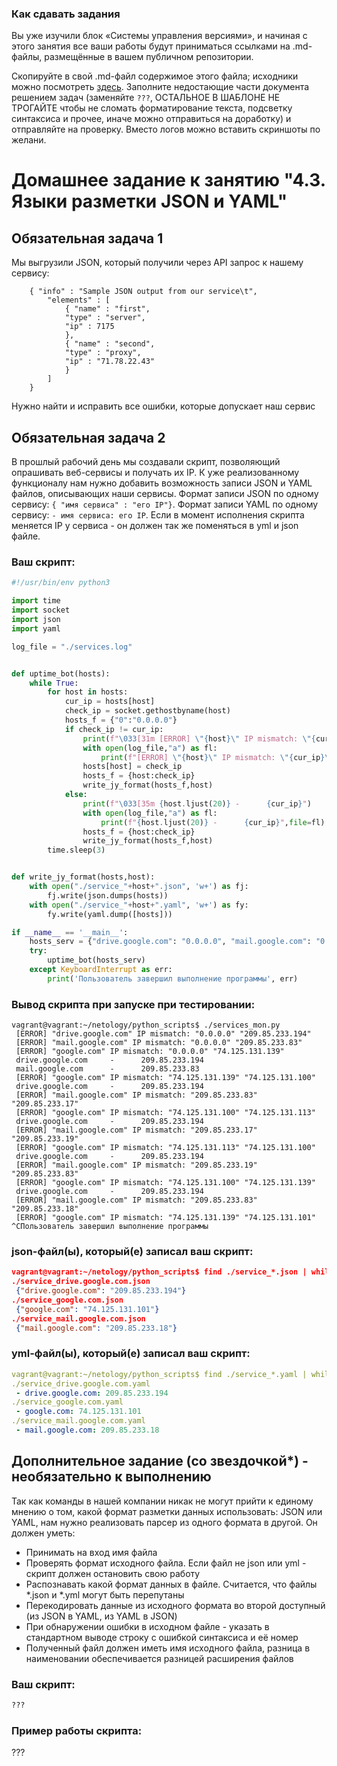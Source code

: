 ### Как сдавать задания

Вы уже изучили блок «Системы управления версиями», и начиная с этого занятия все ваши работы будут приниматься ссылками на .md-файлы, размещённые в вашем публичном репозитории.

Скопируйте в свой .md-файл содержимое этого файла; исходники можно посмотреть [здесь](https://raw.githubusercontent.com/netology-code/sysadm-homeworks/devsys10/04-script-03-yaml/README.md). Заполните недостающие части документа решением задач (заменяйте `???`, ОСТАЛЬНОЕ В ШАБЛОНЕ НЕ ТРОГАЙТЕ чтобы не сломать форматирование текста, подсветку синтаксиса и прочее, иначе можно отправиться на доработку) и отправляйте на проверку. Вместо логов можно вставить скриншоты по желани.

# Домашнее задание к занятию "4.3. Языки разметки JSON и YAML"


## Обязательная задача 1
Мы выгрузили JSON, который получили через API запрос к нашему сервису:
```
    { "info" : "Sample JSON output from our service\t",
        "elements" : [
            { "name" : "first",
            "type" : "server",
            "ip" : 7175 
            },
            { "name" : "second",
            "type" : "proxy",
            "ip" : "71.78.22.43"
            }
        ]
    }
```
  Нужно найти и исправить все ошибки, которые допускает наш сервис

## Обязательная задача 2
В прошлый рабочий день мы создавали скрипт, позволяющий опрашивать веб-сервисы и получать их IP. К уже реализованному функционалу нам нужно добавить возможность записи JSON и YAML файлов, описывающих наши сервисы. Формат записи JSON по одному сервису: `{ "имя сервиса" : "его IP"}`. Формат записи YAML по одному сервису: `- имя сервиса: его IP`. Если в момент исполнения скрипта меняется IP у сервиса - он должен так же поменяться в yml и json файле.

### Ваш скрипт:
```python
#!/usr/bin/env python3

import time
import socket
import json
import yaml

log_file = "./services.log"


def uptime_bot(hosts):
    while True:
        for host in hosts:
            cur_ip = hosts[host]
            check_ip = socket.gethostbyname(host)
            hosts_f = {"0":"0.0.0.0"}
            if check_ip != cur_ip:
                print(f"\033[31m [ERROR] \"{host}\" IP mismatch: \"{cur_ip}\" \"{check_ip}\"")
                with open(log_file,"a") as fl:
                    print(f"[ERROR] \"{host}\" IP mismatch: \"{cur_ip}\" \"{check_ip}\"",file=fl)
                hosts[host] = check_ip
                hosts_f = {host:check_ip}
                write_jy_format(hosts_f,host)
            else:
                print(f"\033[35m {host.ljust(20)} -      {cur_ip}")
                with open(log_file,"a") as fl:
                    print(f"{host.ljust(20)} -      {cur_ip}",file=fl)
                hosts_f = {host:check_ip}
                write_jy_format(hosts_f,host)
        time.sleep(3)


def write_jy_format(hosts,host):
    with open("./service_"+host+".json", 'w+') as fj:
        fj.write(json.dumps(hosts))
    with open("./service_"+host+".yaml", 'w+') as fy:
        fy.write(yaml.dump([hosts]))

if __name__ == '__main__':
    hosts_serv = {"drive.google.com": "0.0.0.0", "mail.google.com": "0.0.0.0", "google.com": "0.0.0.0"}
    try:
        uptime_bot(hosts_serv)
    except KeyboardInterrupt as err:
        print('Пользователь завершил выполнение программы', err)
```

### Вывод скрипта при запуске при тестировании:
```
vagrant@vagrant:~/netology/python_scripts$ ./services_mon.py
 [ERROR] "drive.google.com" IP mismatch: "0.0.0.0" "209.85.233.194"
 [ERROR] "mail.google.com" IP mismatch: "0.0.0.0" "209.85.233.83"
 [ERROR] "google.com" IP mismatch: "0.0.0.0" "74.125.131.139"
 drive.google.com     -      209.85.233.194
 mail.google.com      -      209.85.233.83
 [ERROR] "google.com" IP mismatch: "74.125.131.139" "74.125.131.100"
 drive.google.com     -      209.85.233.194
 [ERROR] "mail.google.com" IP mismatch: "209.85.233.83" "209.85.233.17"
 [ERROR] "google.com" IP mismatch: "74.125.131.100" "74.125.131.113"
 drive.google.com     -      209.85.233.194
 [ERROR] "mail.google.com" IP mismatch: "209.85.233.17" "209.85.233.19"
 [ERROR] "google.com" IP mismatch: "74.125.131.113" "74.125.131.100"
 drive.google.com     -      209.85.233.194
 [ERROR] "mail.google.com" IP mismatch: "209.85.233.19" "209.85.233.83"
 [ERROR] "google.com" IP mismatch: "74.125.131.100" "74.125.131.139"
 drive.google.com     -      209.85.233.194
 [ERROR] "mail.google.com" IP mismatch: "209.85.233.83" "209.85.233.18"
 [ERROR] "google.com" IP mismatch: "74.125.131.139" "74.125.131.101"
^CПользователь завершил выполнение программы
```

### json-файл(ы), который(е) записал ваш скрипт:
```json
vagrant@vagrant:~/netology/python_scripts$ find ./service_*.json | while read str; do echo -e "$str \n $(cat $str)";done
./service_drive.google.com.json 
 {"drive.google.com": "209.85.233.194"}
./service_google.com.json 
 {"google.com": "74.125.131.101"}
./service_mail.google.com.json 
 {"mail.google.com": "209.85.233.18"}
```

### yml-файл(ы), который(е) записал ваш скрипт:
```yaml
vagrant@vagrant:~/netology/python_scripts$ find ./service_*.yaml | while read str; do echo -e "$str \n $(cat $str)";done
./service_drive.google.com.yaml 
 - drive.google.com: 209.85.233.194
./service_google.com.yaml 
 - google.com: 74.125.131.101
./service_mail.google.com.yaml 
 - mail.google.com: 209.85.233.18
```

## Дополнительное задание (со звездочкой*) - необязательно к выполнению

Так как команды в нашей компании никак не могут прийти к единому мнению о том, какой формат разметки данных использовать: JSON или YAML, нам нужно реализовать парсер из одного формата в другой. Он должен уметь:
   * Принимать на вход имя файла
   * Проверять формат исходного файла. Если файл не json или yml - скрипт должен остановить свою работу
   * Распознавать какой формат данных в файле. Считается, что файлы *.json и *.yml могут быть перепутаны
   * Перекодировать данные из исходного формата во второй доступный (из JSON в YAML, из YAML в JSON)
   * При обнаружении ошибки в исходном файле - указать в стандартном выводе строку с ошибкой синтаксиса и её номер
   * Полученный файл должен иметь имя исходного файла, разница в наименовании обеспечивается разницей расширения файлов

### Ваш скрипт:
```python
???
```

### Пример работы скрипта:
???